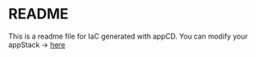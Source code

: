 # README
This is a readme file for IaC generated with appCD.
You can modify your appStack -> [here](http://cloud.appcd.io/appstacks/3ab2d4a7-96e0-44a5-a963-0ef0096a05e5)
